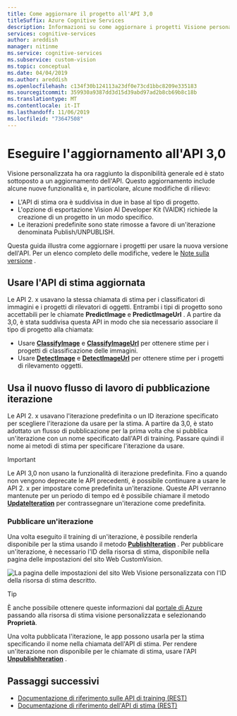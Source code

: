 ```yaml
---
title: Come aggiornare il progetto all'API 3,0
titleSuffix: Azure Cognitive Services
description: Informazioni su come aggiornare i progetti Visione personalizzata dalla versione precedente dell'API all'API 3,0.
services: cognitive-services
author: areddish
manager: nitinme
ms.service: cognitive-services
ms.subservice: custom-vision
ms.topic: conceptual
ms.date: 04/04/2019
ms.author: areddish
ms.openlocfilehash: c134f30b124113a23df0e73cd1bbc8209e335183
ms.sourcegitcommit: 359930a9387dd3d15d39abd97ad2b8cb69b8c18b
ms.translationtype: MT
ms.contentlocale: it-IT
ms.lasthandoff: 11/06/2019
ms.locfileid: "73647508"
---
```

# <a name="update-to-the-30-api"></a>Eseguire l'aggiornamento all'API 3,0

Visione personalizzata ha ora raggiunto la disponibilità generale ed è stato sottoposto a un aggiornamento dell'API.
Questo aggiornamento include alcune nuove funzionalità e, in particolare, alcune modifiche di rilievo:

* L'API di stima ora è suddivisa in due in base al tipo di progetto.
* L'opzione di esportazione Vision AI Developer Kit (VAIDK) richiede la creazione di un progetto in un modo specifico.
* Le iterazioni predefinite sono state rimosse a favore di un'iterazione denominata Publish/UNPUBLISH.

Questa guida illustra come aggiornare i progetti per usare la nuova versione dell'API. Per un elenco completo delle modifiche, vedere le [Note sulla versione](release-notes.md) .

## <a name="use-the-updated-prediction-api"></a>Usare l'API di stima aggiornata

Le API 2. x usavano la stessa chiamata di stima per i classificatori di immagini e i progetti di rilevatori di oggetti. Entrambi i tipi di progetto sono accettabili per le chiamate **PredictImage** e **PredictImageUrl** . A partire da 3,0, è stata suddivisa questa API in modo che sia necessario associare il tipo di progetto alla chiamata:

* Usare **[ClassifyImage](https://southcentralus.dev.cognitive.microsoft.com/docs/services/Custom_Vision_Prediction_3.0/operations/5c82db60bf6a2b11a8247c15)** e **[ClassifyImageUrl](https://southcentralus.dev.cognitive.microsoft.com/docs/services/Custom_Vision_Prediction_3.0/operations/5c82db60bf6a2b11a8247c14)** per ottenere stime per i progetti di classificazione delle immagini.
* Usare **[DetectImage](https://southcentralus.dev.cognitive.microsoft.com/docs/services/Custom_Vision_Prediction_3.0/operations/5c82db60bf6a2b11a8247c19)** e **[DetectImageUrl](https://southcentralus.dev.cognitive.microsoft.com/docs/services/Custom_Vision_Prediction_3.0/operations/5c82db60bf6a2b11a8247c18)** per ottenere stime per i progetti di rilevamento oggetti.

## <a name="use-the-new-iteration-publishing-workflow"></a>Usa il nuovo flusso di lavoro di pubblicazione iterazione

Le API 2. x usavano l'iterazione predefinita o un ID iterazione specificato per scegliere l'iterazione da usare per la stima. A partire da 3,0, è stato adottato un flusso di pubblicazione per la prima volta che si pubblica un'iterazione con un nome specificato dall'API di training. Passare quindi il nome ai metodi di stima per specificare l'iterazione da usare.

> [!IMPORTANT]
> Le API 3,0 non usano la funzionalità di iterazione predefinita. Fino a quando non vengono deprecate le API precedenti, è possibile continuare a usare le API 2. x per impostare come predefinita un'iterazione. Queste API verranno mantenute per un periodo di tempo ed è possibile chiamare il metodo **[UpdateIteration](https://southcentralus.dev.cognitive.microsoft.com/docs/services/Custom_Vision_Training_3.0/operations/5c771cdcbf6a2b18a0c3b818)** per contrassegnare un'iterazione come predefinita.

### <a name="publish-an-iteration"></a>Pubblicare un'iterazione

Una volta eseguito il training di un'iterazione, è possibile renderla disponibile per la stima usando il metodo **[PublishIteration](https://southcentralus.dev.cognitive.microsoft.com/docs/services/Custom_Vision_Training_3.0/operations/5c82db28bf6a2b11a8247bbc)** . Per pubblicare un'iterazione, è necessario l'ID della risorsa di stima, disponibile nella pagina delle impostazioni del sito Web CustomVision.

![La pagina delle impostazioni del sito Web Visione personalizzata con l'ID della risorsa di stima descritto.](./media/update-application-to-3.0-sdk/prediction-id.png)

> [!TIP]
> È anche possibile ottenere queste informazioni dal [portale di Azure](https://portal.azure.com) passando alla risorsa di stima visione personalizzata e selezionando **Proprietà**.

Una volta pubblicata l'iterazione, le app possono usarla per la stima specificando il nome nella chiamata dell'API di stima. Per rendere un'iterazione non disponibile per le chiamate di stima, usare l'API **[UnpublishIteration](https://southcentralus.dev.cognitive.microsoft.com/docs/services/Custom_Vision_Training_3.0/operations/5c771cdcbf6a2b18a0c3b81a)** .

## <a name="next-steps"></a>Passaggi successivi

* [Documentazione di riferimento sulle API di training (REST)](https://go.microsoft.com/fwlink/?linkid=865446)
* [Documentazione di riferimento dell'API di stima (REST)](https://go.microsoft.com/fwlink/?linkid=865445)